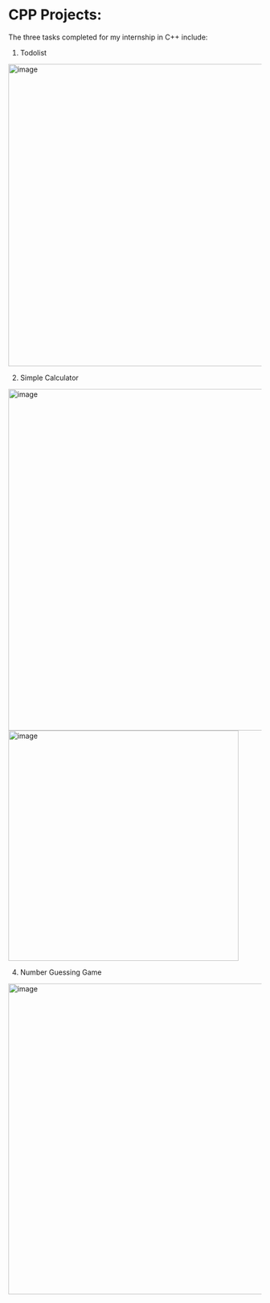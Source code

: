 # CPP Projects: 
The three tasks completed for my internship in C++ include:

1) Todolist
<img width="601" alt="image" src="https://github.com/TanushreeBorase/CODSOFT/assets/130696335/c0d457aa-fe38-45ff-9d4a-33968aaba328">


2) Simple Calculator
<img width="679" alt="image" src="https://github.com/TanushreeBorase/CODSOFT/assets/130696335/706def7a-6dd2-4619-ad47-013aa7dd7636">

<img width="458" alt="image" src="https://github.com/TanushreeBorase/CODSOFT/assets/130696335/6d2192e6-faf1-4e72-acd6-4017b70ba007">



4) Number Guessing Game
<img width="618" alt="image" src="https://github.com/TanushreeBorase/CODSOFT/assets/130696335/b57fee53-1bd8-457d-a11a-fd20a521fea3">


